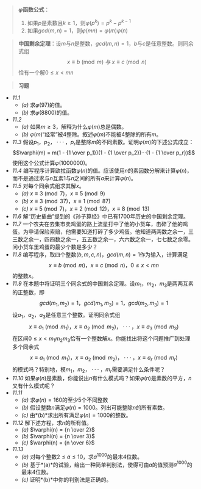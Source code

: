 >**$\varphi$函数公式**：
>1. 如果$p$是素数且$k \geq 1$，则$\varphi(p^k) = p^k - p^{k-1}$
>2. 如果$gcd(m, n) = 1$，则$\varphi(mn) = \varphi(m)\varphi(n)$

>**中国剩余定理**：设$m$与$n$是整数，$gcd(m, n) = 1$，$b$与$c$是任意整数。则同余式组$$x \equiv b \pmod{m}\ 与 \ x \equiv c \pmod{n}$$恰有一个解$0 \leq x < mn$

>**习题**
- *11.1*
	- *(a)* 求$\varphi(97)$的值。
	- *(b)* 求$\varphi(8800)$的值。
- *11.2*
	- *(a)* 如果$m \geq 3$，解释为什么$\varphi(m)$总是偶数。
	- *(b)* $\varphi(m)$“经常”被$4$整除。叙述$\varphi(m)$不能被$4$整除的所有$m$。
- *11.3* 假设$p_1，p_2，···，p_r$是整除$m$的不同素数。证明$\varphi(m)$的下述公式成立：$$\varphi(m) = m(1 - {1 \over p_1})(1 - {1 \over p_2})···(1 - {1 \over p_r})$$使用这个公式计算$\varphi(1000000)$。
- *11.4* 编写程序计算欧拉函数$\varphi(n)$的值。应该使用$n$的素因数分解来计算$\varphi(n)$，而不是通过求与$n$互素$1$与$n$之间的所有$a$来计算$\varphi(n)$。
- *11.5* 对每个同余式组求其解$x$。
	- *(a)* $x \equiv 3 \pmod{7}$，$x \equiv 5 \pmod{9}$
	- *(b)* $x \equiv 3 \pmod{37}$，$x \equiv 1 \pmod{87}$
	- *(c)* $x \equiv 5 \pmod{7}$，$x \equiv 2 \pmod{12}$，$x \equiv 8 \pmod{13}$
- *11.6* 解“历史插曲”提到的《孙子算经》中已有$1700$年历史的中国剩余定理。
- *11.7* 一个农夫在去集市卖鸡蛋的路上流星打中了他的小货车，击碎了他的鸡蛋。为申请保险索赔，他需要知道打碎了多少鸡蛋。他知道两两数之余一，三三数之余一，四四数之余一，五五数之余一，六六数之余一，七七数之余零。问小货车里鸡蛋的最少个数是多少？
- *11.8* 编写程序，取四个整数$(b, m, c, n)$，$gcd(m, n) = 1$作为输入，计算满足$$x \equiv b \pmod{m}，x \equiv c \pmod{n}，0 \leq x < mn$$的整数$x$。
- *11.9* 在本题中将证明三个同余式的中国剩余定理。设$m_1，m_2，m_3$是两两互素的正整数，即$$gcd(m_1, m_2) = 1，gcd(m_1, m_3) = 1，gcd(m_2, m_3) = 1$$设$a_1，a_2，a_3$是任意三个整数。证明同余式组$$x \equiv a_1 \pmod{m_1}，x \equiv a_2 \pmod{m_2}，···，x \equiv a_3 \pmod{m_3}$$在区间$0 \leq x < m_1m_2m_3$恰有一个整数解$x$。你能找出将这个问题推广到处理多个同余式$$x \equiv a_1 \pmod{m_1}，x \equiv a_2 \pmod{m_2}，···，x \equiv a_r \pmod{m_r}$$的模式吗？特别地，模$m_1，m_2，···，m_r$需要满足什么条件呢？
- *11.10* 如果$\varphi(n)$是素数，你能说出$n$有什么模式吗？如果$\varphi(n)$是素数的平方，$n$又有什么模式呢？
- *11.11*
	- *(a)* 求$\varphi(n) = 160$的至少$5$个不同整数
	- *(b)* 假设整数$n$满足$\varphi(n) = 1000$。列出可能整除$n$的所有素数。
	- *(c)* 由*(b)*求出所有满足$\varphi(n) = 1000$的整数。
- *11.12* 解下述方程，求$n$的所有值。
	- *(a)* $\varphi(n) = {n \over 2}$
	- *(b)* $\varphi(n) = {n \over 3}$
	- *(c)* $\varphi(n) = {n \over 6}$
- *11.13*
	- *(a)* 对每个整数$2 \leq a \leq 10$，求$a^{1000}$的最末$4$位数。
	- *(b)* 基于*(a)*的试验，给出一种简单判别法，使得可由$a$的值预测$a^{1000}$的最末$4$位数。
	- *(c)* 证明*(b)*中你的判别法是正确的。